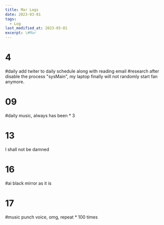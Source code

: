 ```yaml
---
title: Mar Logs
date: 2023-03-01
tags:
  - Log
last_modified_at: 2023-03-01
excerpt: \#Mar 
---
```


# 4

\#daily add twiter to daily schedule along with reading email
\#research after disable the process "sysMain", my laptop finally will not randomly start fan anymore.

# 09

\#daily music, always has been * 3

# 13

I shall not be damned

# 16

\#ai black mirror as it is 

# 17

\#music punch voice, omg, repeat * 100 times
